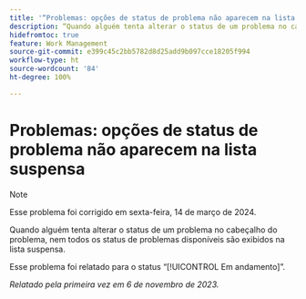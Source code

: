 ```yaml
---
title: '“Problemas: opções de status de problema não aparecem na lista suspensa”'
description: “Quando alguém tenta alterar o status de um problema no cabeçalho do problema, nem todos os status de problemas disponíveis são exibidos na lista suspensa.”
hidefromtoc: true
feature: Work Management
source-git-commit: e399c45c2bb5782d8d25add9b097cce18205f994
workflow-type: ht
source-wordcount: '84'
ht-degree: 100%

---
```



# Problemas: opções de status de problema não aparecem na lista suspensa

>[!NOTE]
>
>Esse problema foi corrigido em sexta-feira, 14 de março de 2024.

Quando alguém tenta alterar o status de um problema no cabeçalho do problema, nem todos os status de problemas disponíveis são exibidos na lista suspensa.

Esse problema foi relatado para o status “[!UICONTROL Em andamento]”.

_Relatado pela primeira vez em 6 de novembro de 2023._
